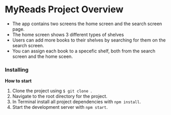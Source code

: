 # MyReads Project Overview

* The app contains two screens the home screen and the search screen page.
* The home screen shows 3 different types of shelves
* Users can add more books to their shelves by searching for them on the search screen.
* You can assign each book to a specefic shelf, both from the search screen and the home sceen.

### Installing

**How to start**
1. Clone the project using `$ git clone `.
2. Navigate to the root directory for the project.
3. In Terminal install all project dependencies with `npm install`.
3. Start the development server with `npm start`.
